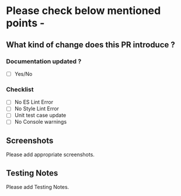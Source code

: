 # Please check below mentioned points -

## What kind of change does this PR introduce ?

<!-- E.g. Is it a new feature, bugfix, code improvement etc. ? Add some description. -->

### Documentation updated ?

- [ ] Yes/No

### Checklist

- [ ] No ES Lint Error
- [ ] No Style Lint Error
- [ ] Unit test case update
- [ ] No Console warnings

## Screenshots

Please add appropriate screenshots.

## Testing Notes

Please add Testing Notes.
